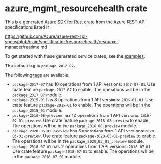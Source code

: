 # azure_mgmt_resourcehealth crate

This is a generated [Azure SDK for Rust](https://github.com/Azure/azure-sdk-for-rust) crate from the Azure REST API specifications listed in:

https://github.com/Azure/azure-rest-api-specs/blob/main/specification/resourcehealth/resource-manager/readme.md

To get started with these generated service crates, see the [examples](https://github.com/Azure/azure-sdk-for-rust/blob/main/services/README.md#examples).

The default tag is `package-2017-07`.

The following [tags](https://github.com/Azure/azure-sdk-for-rust/blob/main/services/tags.md) are available:

- `package-2017-07` has 10 operations from 1 API versions: `2017-07-01`. Use crate feature `package-2017-07` to enable. The operations will be in the `package_2017_07` module.
- `package-2015-01` has 8 operations from 1 API versions: `2015-01-01`. Use crate feature `package-2015-01` to enable. The operations will be in the `package_2015_01` module.
- `package-2018-08-preview` has 12 operations from 1 API versions: `2018-07-01-preview`. Use crate feature `package-2018-08-preview` to enable. The operations will be in the `package_2018_08_preview` module.
- `package-2020-05-01-preview` has 5 operations from 1 API versions: `2020-05-01-preview`. Use crate feature `package-2020-05-01-preview` to enable. The operations will be in the `package_2020_05_01_preview` module.
- `package-2018-07-01` has 11 operations from 1 API versions: `2018-07-01`. Use crate feature `package-2018-07-01` to enable. The operations will be in the `package_2018_07_01` module.